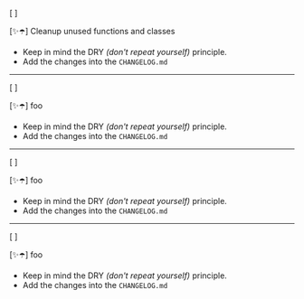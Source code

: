 [ ]

[✨☂️] Cleanup unused functions and classes

-   Keep in mind the DRY _(don't repeat yourself)_ principle.
-   Add the changes into the `CHANGELOG.md`

---

[ ]

[✨☂️] foo

-   Keep in mind the DRY _(don't repeat yourself)_ principle.
-   Add the changes into the `CHANGELOG.md`

---

[ ]

[✨☂️] foo

-   Keep in mind the DRY _(don't repeat yourself)_ principle.
-   Add the changes into the `CHANGELOG.md`

---

[ ]

[✨☂️] foo

-   Keep in mind the DRY _(don't repeat yourself)_ principle.
-   Add the changes into the `CHANGELOG.md`
